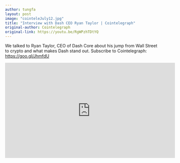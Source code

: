 ```yaml
---
author: tungfa
layout: post
image: "cointeleJuly12.jpg"
title: "Interview with Dash CEO Ryan Taylor | Cointelegraph"
original-author: Cointelegraph
original-link: https://youtu.be/RgWPzhTDtYQ
---
```




We talked to Ryan Taylor, CEO of Dash Core about his jump from Wall Street to crypto and what makes Dash stand out.
Subscribe to Cointelegraph: <https://goo.gl/JhmfdU>

<iframe width="560" height="315" src="https://www.youtube.com/embed/RgWPzhTDtYQ" frameborder="0" allow="autoplay; encrypted-media" allowfullscreen></iframe>

